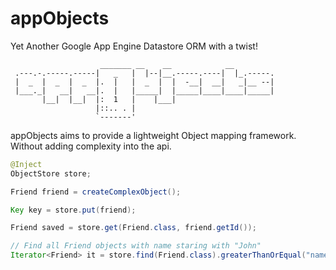 appObjects
==========

Yet Another Google App Engine Datastore ORM with a twist!

```
                    _______ __    __            __         
 .---.-.-----.-----|   _   |  |--|__.-----.----|  |_.-----.
 |  _  |  _  |  _  |.  |   |  _  |  |  -__|  __|   _|__ --|
 |___._|   __|   __|.  |   |_____|  |_____|____|____|_____|
       |__|  |__|  |:  1   |    |___|                      
                   |::.. . |                               
                   `-------'     
```
                                                           
appObjects aims to provide a lightweight Object mapping framework. Without adding complexity into the api. 



```java
@Inject
ObjectStore store;

Friend friend = createComplexObject();

Key key = store.put(friend);

Friend saved = store.get(Friend.class, friend.getId()); 

// Find all Friend objects with name staring with "John"
Iterator<Friend> it = store.find(Friend.class).greaterThanOrEqual("name", "John").now();
```
